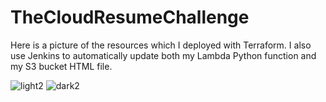 ﻿# TheCloudResumeChallenge
 Here is a picture of the resources which I deployed with Terraform. I also use Jenkins to automatically update both my Lambda Python function and my S3 bucket HTML file.
 

![light2](https://user-images.githubusercontent.com/115580347/231020823-b51e51e3-fab8-4982-acf3-db9ed144af65.PNG#gh-light-mode-only)
![dark2](https://user-images.githubusercontent.com/115580347/231020828-351080f8-1ba9-4ea4-aeec-e1fc446a7b11.PNG#gh-dark-mode-only)

